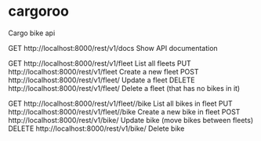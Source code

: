 # cargoroo

Cargo bike api

GET    http://localhost:8000/rest/v1/docs                   Show API documentation

GET    http://localhost:8000/rest/v1/fleet                  List all fleets
PUT    http://localhost:8000/rest/v1/fleet                  Create a new fleet
POST   http://localhost:8000/rest/v1/fleet/<id>             Update a fleet
DELETE http://localhost:8000/rest/v1/fleet/<id>             Delete a fleet (that has no bikes in it)

GET    http://localhost:8000/rest/v1/fleet/<id>/bike        List all bikes in fleet <id>
PUT    http://localhost:8000/rest/v1/fleet/<id>/bike        Create a new bike in fleet <id>
POST   http://localhost:8000/rest/v1/bike/<id>              Update bike <id> (move bikes between fleets)
DELETE http://localhost:8000/rest/v1/bike/<id>              Delete bike <id>

